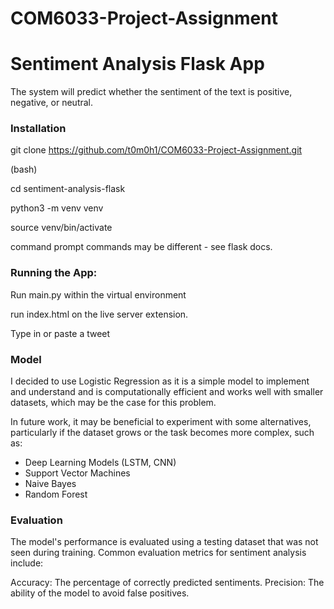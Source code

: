 # COM6033-Project-Assignment

# Sentiment Analysis Flask App

The system will predict whether the sentiment of the text is positive, negative, or neutral.

### Installation

git clone https://github.com/t0m0h1/COM6033-Project-Assignment.git

(bash)
   
cd sentiment-analysis-flask

python3 -m venv venv

source venv/bin/activate

command prompt commands may be different - see flask docs.


### Running the App:

Run main.py within the virtual environment

run index.html on the live server extension.

Type in or paste a tweet



### Model

I decided to use Logistic Regression as it is a simple model to implement and understand and is computationally efficient and works well with smaller datasets, which may be the case for this problem.

In future work, it may be beneficial to experiment with some alternatives, particularly if the dataset grows or the task becomes more complex, such as:

- Deep Learning Models (LSTM, CNN)
- Support Vector Machines
- Naive Bayes
- Random Forest




### Evaluation

The model's performance is evaluated using a testing dataset that was not seen during training. Common evaluation metrics for sentiment analysis include:

Accuracy: The percentage of correctly predicted sentiments.
Precision: The ability of the model to avoid false positives.
